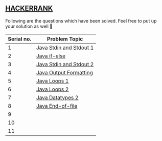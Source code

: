 <h2><a href="https://www.hackerrank.com/">HACKERRANK</a></h2>
<p>Following are the questions which have been solved. Feel free to put up your solution as well 🙂</p>

| Serial no. | <b>Problem Topic</b> |
| --- | --- |  
| 1 | <a href="https://github.com/Swarzinium-369/Java-Everyday/blob/main/1-Everyday-Java-qa/1-Hackerrank%20qa/1-Java%20stdin%20and%20stdout.java">Java Stdin and Stdout 1</a> |
| 2 | <a href="https://github.com/Swarzinium-369/Java-Everyday/blob/main/1-Everyday-Java-qa/1-Hackerrank%20qa/1-Java(Basic)/2-Java%20If-else.java">Java if-else</a> |
| 3 | <a href="https://github.com/Swarzinium-369/Java-Everyday/blob/main/1-Everyday-Java-qa/1-Hackerrank%20qa/1-Java(Basic)/3-Java%20Stdin%20and%20Stdout%202.java">Java Stdin and Stdout 2</a> |
| 4 | <a href="https://github.com/Swarzinium-369/Java-Everyday/blob/main/1-Everyday-Java-qa/1-Hackerrank%20qa/1-Java(Basic)/4-Java%20output%20formatting.java">Java Output Formatting</a> |
| 5 | <a href="https://github.com/Swarzinium-369/Java-Everyday/blob/main/1-Everyday-Java-qa/1-Hackerrank%20qa/1-Java(Basic)/5-Java%20Loops%201.java">Java Loops 1</a> |
| 6 | <a href="https://github.com/Swarzinium-369/Java-Everyday/blob/main/1-Everyday-Java-qa/1-Hackerrank%20qa/1-Java(Basic)/6-Java%20Loops%20II.java">Java Loops 2</a> |
| 7 | <a href="https://github.com/Swarzinium-369/Java-Everyday/blob/main/1-Everyday-Java-qa/1-Hackerrank%20qa/1-Java(Basic)/7-Java%20Datatypes.java">Java Datatypes 2</a> |
| 8 | <a href="https://github.com/Swarzinium-369/Java-Everyday/blob/main/1-Everyday-Java-qa/1-Hackerrank%20qa/1-Java(Basic)/8-Java%20End-of-file.java">Java End-of-file</a> |
| 9 |  |
| 10 |  |
| 11 |  |
